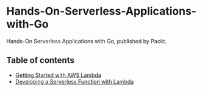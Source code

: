 # Hands-On-Serverless-Applications-with-Go
Hands-On Serverless Applications with Go, published by Packt.

## Table of contents

* [Getting Started with AWS Lambda](ch2)
* [Developing a Serverless Function with Lambda](ch3)

